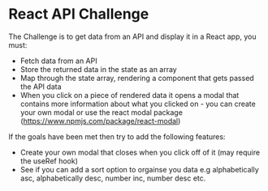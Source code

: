 # React API Challenge

The Challenge is to get data from an API and display it in a React app, you must:
* Fetch data from an API
* Store the returned data in the state as an array
* Map through the state array, rendering a component that gets passed the API data
* When you click on a piece of rendered data it opens a modal that contains more information about what you clicked on - you can create your own modal or use the react modal package (<https://www.npmjs.com/package/react-modal>)

If the goals have been met then try to add the following features:
* Create your own modal that closes when you click off of it (may require the useRef hook)
* See if you can add a sort option to orgainse you data e.g alphabetically asc, alphabetically desc, number inc, number desc etc.